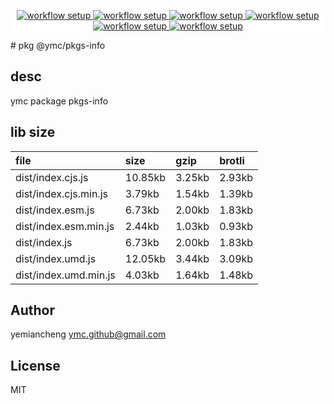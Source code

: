 <p align="center" style="background:white;">
<!-- github workflow stat:s -->
<!-- one line and center  -->
  <a href="https://github.com/YMC-GitHub">
    <img alt="workflow setup" src="https://img.shields.io/static/v1?label=pkg&message=done&color=ff69b4&style=flat-square" />
  </a>
  <a href="https://github.com/YMC-GitHub">
    <img alt="workflow setup" src="https://img.shields.io/static/v1?label=cod&message=done&color=ff69b4&style=flat-square" />
  </a>
    <a href="https://github.com/YMC-GitHub">
    <img alt="workflow setup" src="https://img.shields.io/static/v1?label=dep&message=done&color=ff69b4&style=flat-square" />
  </a>
  <a href="https://github.com/YMC-GitHub">
    <img alt="workflow setup" src="https://img.shields.io/static/v1?label=lin&message=done&color=ff69b4&style=flat-square" />
  </a>
    <a href="https://github.com/YMC-GitHub">
    <img alt="workflow setup" src="https://img.shields.io/static/v1?label=tes&message=fail&color=ff69b4&style=flat-square" />
  </a>
      <a href="https://github.com/YMC-GitHub">
    <img alt="workflow setup" src="https://img.shields.io/static/v1?label=pro&message=done&color=ff69b4&style=flat-square" />
  </a>


  <!-- https://img.shields.io/badge/<LABEL>-<MESSAGE>-<COLOR> -->
  <!-- https://img.shields.io/static/v1?label=<LABEL>&message=<MESSAGE>&color=<COLOR> -->
<!-- github workflow stat:e -->
</p>
# pkg @ymc/pkgs-info

## desc
ymc package pkgs-info

## lib size  
file | size | gzip | brotli
:---- | :---- | :---- | :----
dist/index.cjs.js | 10.85kb | 3.25kb | 2.93kb
dist/index.cjs.min.js | 3.79kb | 1.54kb | 1.39kb
dist/index.esm.js | 6.73kb | 2.00kb | 1.83kb
dist/index.esm.min.js | 2.44kb | 1.03kb | 0.93kb
dist/index.js | 6.73kb | 2.00kb | 1.83kb
dist/index.umd.js | 12.05kb | 3.44kb | 3.09kb
dist/index.umd.min.js | 4.03kb | 1.64kb | 1.48kb

## Author
yemiancheng <ymc.github@gmail.com>

## License
MIT